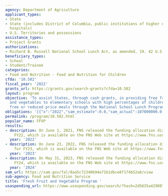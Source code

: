 ```yaml
---
agency: Department of Agriculture
applicant_types:
- State
- State (includes District of Columbia, public institutions of higher education and
  hospitals)
- U.S. Territories and possessions
assistance_types:
- Project Grants
authorizations:
- Richard B. Russell National School Lunch Act, as amended, 19. 42 U.S.C. &sect; 1769.
beneficiary_types:
- School
- Student/Trainee
categories:
- Food and Nutrition - Food and Nutrition for Children
cfda: '10.582'
fiscal_year: '2022'
grants_url: https://grants.gov/search-grants?cfda=10.582
layout: program
objective: 'To assist States, through cash grants, in providing free fresh fruits
  and vegetables to elementary schools with high percentages of children who receive
  free or reduced price meals through the National School Lunch Program. '
obligations: '[{"x":"2022","sam_estimate":0.0,"sam_actual":187000000.0,"usa_spending_actual":165586481.4},{"x":"2023","sam_estimate":238000000.0,"sam_actual":0.0,"usa_spending_actual":189252120.89},{"x":"2024","sam_estimate":252600000.0,"sam_actual":0.0,"usa_spending_actual":0.0}]'
permalink: /program/10.582.html
popular_name: FFVP
results:
- description: On June 1, 2021, FNS released the funding allocation distribution for
    FY22, which is available on the FNS Web site at https://www.fns.usda.gov/cn/sp-14-2021.
  year: '2022'
- description: On June 23, 2022, FNS released the funding allocation distribution
    for FY23, which is available on the FNS Web site at https://www.fns.usda.gov/ffvp/allocation-funds-fy-2023.
  year: '2023'
- description: On May 31, 2023, FNS released the funding allocation distribution for
    FY24, which is available on the FNS Web site at https://www.fns.usda.gov/ffvp/allocation-funds-fiscal-year-2024
  year: '2024'
sam_url: https://sam.gov/fal/8aa5c72340b94e71b1dbce8f174b52a8/view
sub-agency: Food and Nutrition Service
title: 'Fresh Fruit and Vegetable Program '
usaspending_url: https://www.usaspending.gov/search/?hash=2d5635a429807dec925c04814427a64a
---
```


